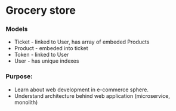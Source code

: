 # Grocery store

### Models
- Ticket - linked to User, has array of embeded Products
- Product - embeded into ticket
- Token - linked to User
- User - has unique indexes

### Purpose:
- Learn about web development in e-commerce sphere.
- Understand architecture behind web application (microservice, monolith)

